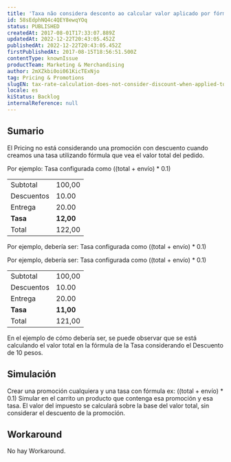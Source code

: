 ```yaml
---
title: 'Taxa não considera desconto ao calcular valor aplicado por fórmula'
id: 58sEdphNQ4c4QEY8ewqYOq
status: PUBLISHED
createdAt: 2017-08-01T17:33:07.889Z
updatedAt: 2022-12-22T20:43:05.452Z
publishedAt: 2022-12-22T20:43:05.452Z
firstPublishedAt: 2017-08-15T18:56:51.500Z
contentType: knownIssue
productTeam: Marketing & Merchandising
author: 2mXZkbi0oi061KicTExNjo
tag: Pricing & Promotions
slugEN: tax-rate-calculation-does-not-consider-discount-when-applied-to-formula
locale: es
kiStatus: Backlog
internalReference: null
---
```


## Sumario

El Pricing no está considerando una promoción con descuento cuando creamos una tasa utilizando fórmula que vea el valor total del pedido.

Por ejemplo:
Tasa configurada como ((total + envío) * 0.1)

|||
| - | - |
| Subtotal | 100,00 |
| Descuentos | 10.00 |
| Entrega | 20.00 |
| __Tasa__ | __12,00__ |
| Total | 122,00 |


Por ejemplo, debería ser:
Tasa configurada como ((total + envío) * 0.1)

Por ejemplo, debería ser:
Tasa configurada como ((total + envío) * 0.1)

|||
| - | - |
| Subtotal | 100,00 |
| Descuentos | 10.00 |
| Entrega | 20.00 |
| __Tasa__ | __11,00__ |
| Total | 121,00 |

En el ejemplo de cómo debería ser, se puede observar que se está calculando el valor total en la fórmula de la Tasa considerando el Descuento de 10 pesos.

## Simulación

Crear una promoción cualquiera y una tasa con fórmula ex: ((total + envío) * 0.1)
Simular en el carrito un producto que contenga esa promoción y esa tasa.
El valor del impuesto se calculará sobre la base del valor total, sin considerar el descuento de la promoción.

## Workaround

No hay Workaround.

